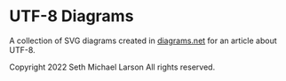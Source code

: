 # UTF-8 Diagrams

A collection of SVG diagrams created in [diagrams.net](https://app.diagrams.net) for an article about UTF-8.

Copyright 2022 Seth Michael Larson All rights reserved.
